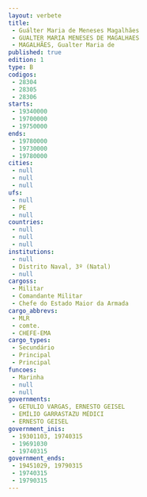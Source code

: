 ```yaml
---
layout: verbete
title:
 - Guálter Maria de Meneses Magalhães
 - GUALTER MARIA MENESES DE MAGALHAES
 - MAGALHÃES, Gualter Maria de
published: true
edition: 1  
type: B
codigos: 
 - 28304
 - 28305
 - 28306
starts: 
 - 19340000
 - 19700000
 - 19750000
ends: 
 - 19780000
 - 19730000
 - 19780000
cities: 
 - null 
 - null 
 - null 
ufs: 
 - null 
 - PE
 - null 
countries: 
 - null 
 - null 
 - null 
institutions: 
 - null 
 - Distrito Naval, 3º (Natal)
 - null 
cargoss: 
 - Militar
 - Comandante Militar
 - Chefe do Estado Maior da Armada
cargo_abbrevs: 
 - MLR
 - comte.
 - CHEFE-EMA
cargo_types: 
 - Secundário
 - Principal
 - Principal
funcoes: 
 - Marinha
 - null 
 - null 
governments: 
 - GETULIO VARGAS, ERNESTO GEISEL
 - EMÍLIO GARRASTAZU MÉDICI
 - ERNESTO GEISEL
government_inis: 
 - 19301103, 19740315
 - 19691030
 - 19740315
government_ends: 
 - 19451029, 19790315
 - 19740315
 - 19790315
---
```


